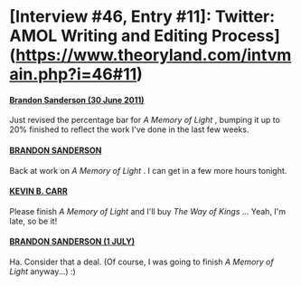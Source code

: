 # [Interview #46, Entry #11]: Twitter: AMOL Writing and Editing Process](https://www.theoryland.com/intvmain.php?i=46#11)

#### [Brandon Sanderson (30 June 2011)](http://twitter.com/BrandSanderson/status/86513366725705728)

Just revised the percentage bar for
*A Memory of Light*
, bumping it up to 20% finished to reflect the work I've done in the last few weeks.

#### [BRANDON SANDERSON](http://twitter.com/BrandSanderson/status/86659952155963392)

Back at work on
*A Memory of Light*
. I can get in a few more hours tonight.

#### [KEVIN B. CARR](http://twitter.com/designspaceship/status/86660184969183232)

Please finish
*A Memory of Light*
and I'll buy
*The Way of Kings*
... Yeah, I'm late, so be it!

#### [BRANDON SANDERSON (1 JULY)](http://twitter.com/BrandSanderson/status/86662232557101056)

Ha. Consider that a deal. (Of course, I was going to finish
*A Memory of Light*
anyway...) :)

